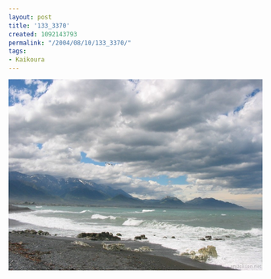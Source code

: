 ```yaml
---
layout: post
title: '133_3370'
created: 1092143793
permalink: "/2004/08/10/133_3370/"
tags:
- Kaikoura
---
```


<img src="/image/images/133_3370-1176.jpg"/>

